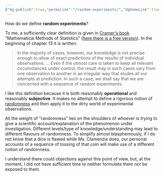 ```yaml
---
{"dg-publish":true,"permalink":"/random-experiments/","dgHomeLink":true,"dgPassFrontmatter":false,"dgShowBacklinks":true,"dgShowLocalGraph":true,"dgShowInlineTitle":false,"dgShowFileTree":true,"dgEnableSearch":true}
---
```



How do we define **random experiments**?

To me, a sufficiently clear definition is given in [Cramer's book](https://press.princeton.edu/books/paperback/9780691005478/mathematical-methods-of-statistics-pms-9-volume-9) "Mathematical Methods of Statistics" ([here there is a free version](https://archive.org/details/in.ernet.dli.2015.223699)). In the beginning of chapter 13 it is written: 

>In the majority of cases, however, our knowledge is not precise  enough to allow of exact predictions of the results of individual  observations. ... Even if the utmost care is taken to keep all relevant  circumstances under control, the result may in such cases vary from  one observation to another in an irregular way that eludes all our  attempts at prediction. In such a case, we shall say that we are  concerned with a sequence of random experiments.

I like this definition because it is both reasonably **operational** and reasonably **subjective**. It makes no attempt to define a rigorous notion of [randomness](https://arxiv.org/abs/1908.07068)  and then apply it to the dirty world of experimental observations.

All the weight of "randomness" lies on the shoulders of whoever is trying to give a scientific account/explanation of the phenomenon under investigation. Different levels/type of knowledge/understanding may lead to different flavours of randomness. To simplify almost blasphemously, if I do not know that a dice is flawed while Ms. Clamenzia does, our personal accounts of a sequence of tossing of that coin will make use of a different notion of randomness.

I understand there could objections against this point of view, but, at the moment, I did not have sufficient time to neither formulate them nor be exposed to them.